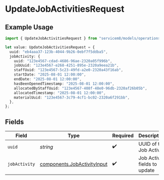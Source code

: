# UpdateJobActivitiesRequest

## Example Usage

```typescript
import { UpdateJobActivitiesRequest } from "servicem8/models/operations";

let value: UpdateJobActivitiesRequest = {
  uuid: "eb4aaa37-123b-4044-9b26-0ebf7f5ddba5",
  jobActivity: {
    uuid: "123e4567-cdad-4686-96ae-2320a05f996b",
    jobUuid: "123e4567-e268-4251-895e-2320a9eea21b",
    staffUuid: "123e4567-5c23-49fd-a2e0-2320a43f16ab",
    startDate: "2025-08-01 12:00:00",
    endDate: "2025-08-01 12:00:00",
    hasBeenOpenedTimestamp: "2025-08-01 12:00:00",
    allocatedByStaffUuid: "123e4567-408f-48e0-96db-2320af26b05b",
    allocatedTimestamp: "2025-08-01 12:00:00",
    materialUuid: "123e4567-3c79-4cf1-bc02-2320a6f291bb",
  },
};
```

## Fields

| Field                                                                      | Type                                                                       | Required                                                                   | Description                                                                |
| -------------------------------------------------------------------------- | -------------------------------------------------------------------------- | -------------------------------------------------------------------------- | -------------------------------------------------------------------------- |
| `uuid`                                                                     | *string*                                                                   | :heavy_check_mark:                                                         | UUID of the Job Activity                                                   |
| `jobActivity`                                                              | [components.JobActivityInput](../../models/components/jobactivityinput.md) | :heavy_check_mark:                                                         | Job Activity fields to update                                              |
